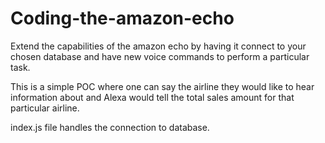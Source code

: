 # Coding-the-amazon-echo
Extend the capabilities of the amazon echo by having it connect to your chosen database and have new voice commands to perform a particular task.

This is a simple POC where one can say the airline they would like to hear information about and Alexa would tell the total sales amount for that particular airline.

index.js file handles the connection to database.
